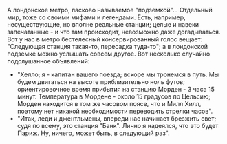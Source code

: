 А лондонское метро, ласково называемое "подземкой"... Отдельный мир, тоже со своими мифами и легендами. Есть, например, несуществующие, но вполне реальные станции; целые и навеки запечатанные - и что там происходит, невозможно даже догадываться. 
Вот у нас в метро бестелесный консервированный голос вещает: "Следующая станция такая-то, пересадка туда-то"; а в лондонской подземке можно услышать совсем другое. Вот несколько случайно подслушанное объявлений:
- "Хелло; я - капитан вашего поезда; вскоре мы тронемся в путь. Мы будем двигаться на высоте приблизительно ноль футов; ориентировочное время прибытия на станцию Морден - 3 часа 15 минут. Температура в Мордене - около 15 градусов по Цельсию; Морден находится в том же часовом поясе, что и Милл Хилл, поэтому нет никакой необходимости переводить стрелки часов".  
- "Итак, леди и джентльмены, впереди нас начинает брезжить свет; судя по всему, это станция "Банк". Лично я надеялся, что это будет Париж. Ну, ничего, может быть, в следующий раз".